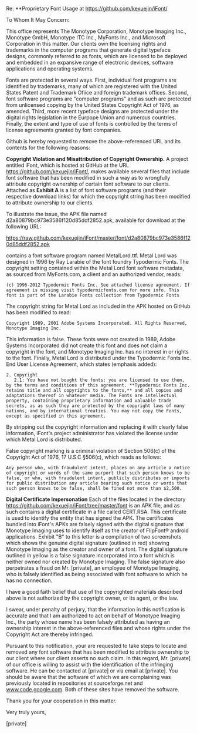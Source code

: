 Re: **Proprietary Font Usage at https://github.com/kexuejin/iFont/

To Whom It May Concern:

This office represents The Monotype Corporation, Monotype Imaging Inc., Monotype GmbH, Monotype ITC Inc., MyFonts Inc., and Microsoft Corporation in this matter. Our clients own the licensing rights and trademarks in the computer programs that generate digital typeface designs, commonly referred to as fonts, which are licensed to be deployed and embedded in an expansive range of electronic devices, software applications and operating systems.

Fonts are protected in several ways. First, individual font programs are identified by trademarks, many of which are registered with the United States Patent and Trademark Ofiice and foreign trademark offices. Second, font software programs are "computer programs" and as such are protected from unlicensed copying by the United States Copyright Act of 1976, as amended. Third, more recent typeface designs are protected under the digital rights legislation in the Eurpope Union and numerous countries. Finally, the extent and type of use of fonts is controlled by the terms of license agreements granted by font companies.

Github is hereby requested to remove the above-referenced URL and its contents for the following reasons:

**Copyright Violation and Misattribution of Copyright Ownership.** A project entitled iFont, which is hosted at GitHub at the URL https://github.com/kexuejin/iFont/, makes available several files that include font software that has been modified in such a way as to wrongfully attribute copyright ownership of certain font software to our clients. Attached as **Exhibit A** is a list of font software programs (and their respective download links) for which the copyright string has been modified to attribute ownership to our clients.

To illustrate the issue, the APK file named d2a80879bc973e3586f120d85ddf2852.apk, available for download at the following URL:

https://raw.github.com/kexuejin/iFont/master/font/d2a80879bc973e3586f120d85ddf2852.apk

contains a font software program named MetalLord.ttf. Metal Lord was designed in 1996 by Ray Larabie of the font foundry Typodermic Fonts. The copyright setting contained within the Metal Lord font software metadata, as sourced from MyFonts.com, a client and an authorized vendor, reads:

    (c) 1996-2012 Typodermic Fonts Inc. See attached license agreement. If agreement is missing visit typodermicfonts.com for more info. This font is part of the Larabie Fonts collection from Typodermic Fonts
    
The copyright string for Metal Lord as included in the APK hosted on GitHub has been modified to read:

    Copyright 1989, 2001 Adobe Systems Incorporated. All Rights Reserved, Monotype Imaging Inc.
    
This information is false. These fonts were not created in 1989, Adobe Systems Incorporated did not create this font and does not claim a copyright in the font, and Monotype Imaging Inc. has no interest in or rights to the font. Finally, Metal Lord is distributed under the Typodermic Fonts Inc. End User License Agreement, which states (emphasis added):

    2. Copyright
       2.1: You have not bought the fonts: you are licensed to use them, by the terms and conditions of this agreement. **Typodermic Fonts Inc. retains title and all copyrights to the fonts,** and all copies and adaptations thereof in whatever media. The Fonts are intellectual property, containing proprietary information and valuable trade secrets, as as such they are protected by the copyright laws of many nations, and by international treaties. You may not copy the Fonts, except as specified in this agreement.
       
By stripping out the copyright information and replacing it with clearly false information, iFont's project administrator has violated the license under which Metal Lord is distributed.

False copyright marking is a criminal violation of Section 506(c) of the Copyright Act of 1976, 17 U.S.C §506(c), which reads as follows:

    Any person who, with fraudulent intent, places on any article a notice of copyright or words of the same purport that such person knows to be false, or who, with fraudulent intent, publicly distributes or imports for public distribution any article bearing such notice or words that such person knows to be false, shall be fined not more than $2,500.
    
**Digital Certificate Impersonation** Each of the files located in the directory https://github.com/kexuejin/iFont/tree/master/font is an APK file, and as such contains a digital certificate in a file called CERT.RSA. This certificate is used to identify the entity that has signed the APK. The certificates bundled into iFont's APKs are falsely signed with the digital signature that Monotype Imaging uses to identify itself as the creator of FlipFont® android applications. Exhibit "B" to this letter is a compilation of two screenshots which shows the genuine digital signature (outlined in red) showing Monotype Imaging as the creator and owner of a font. The digital signature outlined in yellow is a false signature incorporated into a font which is neither owned nor created by Monotype Imaging. The false signature also perpetrates a fraud on Mr. [private], an employee of Monotype Imaging, who is falsely identified as being associated with font software to which he has no connection.

I have a good faith belief that use of the copyrighted materials described above is not authorized by the copyright owner, or its agent, or the law.

I swear, under penalty of perjury, that the information in this notification is accurate and that I am authorized to act on behalf of Monotype Imaging Inc., the party whose name has been falsely attributed as having an ownership interest in the above-referenced files and whose rights under the Copyright Act are thereby infringed.

Pursuant to this notification, your are requested to take steps to locate and removed any font software that has been modified to attribute ownership to our client where our client asserts no such claim. In this regard, Mr. [private] of our office is willing to assist with the identification of the infringing software. He can be contacted at [private] or via email at [private]. You should be aware that the software of which we are complaining was previously located in repositories at sourceforge.net and www.code.google.com. Both of these sites have removed the software.

Thank you for your cooperation in this matter.

Very truly yours,

[private]
